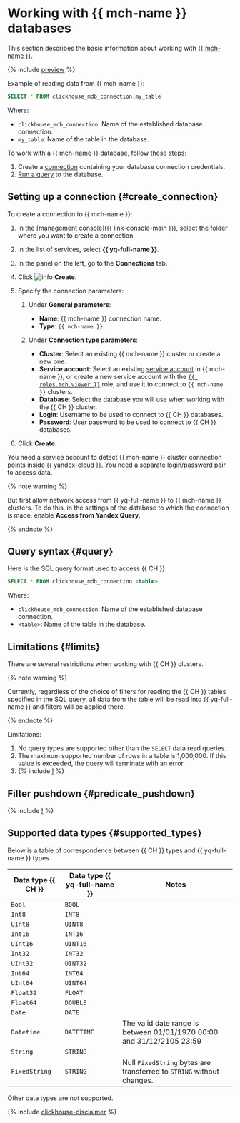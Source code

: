 # Working with {{ mch-name }} databases

This section describes the basic information about working with [{{ mch-name }}](https://cloud.yandex.ru/services/managed-clickhouse).

{% include [preview](../_includes/preview.md) %}

Example of reading data from {{ mch-name }}:

```sql
SELECT * FROM clickhouse_mdb_connection.my_table
```

Where:
* `clickhouse_mdb_connection`: Name of the established database connection.
* `my_table`: Name of the table in the database.


To work with a {{ mch-name }} database, follow these steps:
1. Create a [connection](../concepts/glossary.md#connection) containing your database connection credentials.
1. [Run a query](#query) to the database.

## Setting up a connection {#create_connection}

To create a connection to {{ mch-name }}:

1. In the [management console]({{ link-console-main }}), select the folder where you want to create a connection.
1. In the list of services, select **{{ yq-full-name }}**.
1. In the panel on the left, go to the **Connections** tab.
1. Click ![info](../../_assets/console-icons/plus.svg) **Create**.
1. Specify the connection parameters:

   1. Under **General parameters**:

      * **Name**: {{ mch-name }} connection name.
      * **Type**: `{{ mch-name }}`.
   1. Under **Connection type parameters**:
      * **Cluster**: Select an existing {{ mch-name }} cluster or create a new one.
      * **Service account**: Select an existing [service account](../../iam/concepts/users/service-accounts.md) in {{ mch-name }}, or create a new service account with the [`{{ roles.mch.viewer }}`](../../managed-clickhouse/security/index.md#mch-viewer) role, and use it to connect to `{{ mch-name }}` clusters.
      * **Database**: Select the database you will use when working with the {{ CH }} cluster.
      * **Login**: Username to be used to connect to {{ CH }} databases.
      * **Password**: User password to be used to connect to {{ CH }} databases.


1. Click **Create**.

You need a service account to detect {{ mch-name }} cluster connection points inside {{ yandex-cloud }}. You need a separate login/password pair to access data.

{% note warning %}

But first allow network access from {{ yq-full-name }} to {{ mch-name }} clusters. To do this, in the settings of the database to which the connection is made, enable **Access from Yandex Query**.

{% endnote %}


## Query syntax {#query}
Here is the SQL query format used to access {{ CH }}:

```sql
SELECT * FROM clickhouse_mdb_connection.<table>
```

Where:
* `clickhouse_mdb_connection`: Name of the established database connection.
* `<table>`: Name of the table in the database.

## Limitations {#limits}

There are several restrictions when working with {{ CH }} clusters.

{% note warning %}

Currently, regardless of the choice of filters for reading the {{ CH }} tables specified in the SQL query, all data from the table will be read into {{ yq-full-name }} and filters will be applied there.

{% endnote %}

Limitations:
1. No query types are supported other than the `SELECT` data read queries.
1. The maximum supported number of rows in a table is 1,000,000. If this value is exceeded, the query will terminate with an error.
1. {% include [!](_includes/datetime_limits.md) %}

## Filter pushdown {#predicate_pushdown}

{% include [!](_includes/predicate_pushdown.md) %}

## Supported data types {#supported_types}

Below is a table of correspondence between {{ CH }} types and {{ yq-full-name }} types.

| Data type {{ CH }} | Data type {{ yq-full-name }} | Notes |
|---|----|------|
| `Bool` | `BOOL` | |
| `Int8` | `INT8` | |
| `UInt8` | `UINT8` | |
| `Int16` | `INT16` | |
| `UInt16` | `UINT16` | |
| `Int32` | `INT32` | |
| `UInt32` | `UINT32` | |
| `Int64` | `INT64` | |
| `UInt64` | `UINT64` | |
| `Float32` | `FLOAT` | |
| `Float64` | `DOUBLE` | |
| `Date` | `DATE` | |
| `Datetime` | `DATETIME` | The valid date range is between 01/01/1970 00:00 and 31/12/2105 23:59 |
| `String` | `STRING` | |
| `FixedString` | `STRING` | Null `FixedString` bytes are transferred to `STRING` without changes. |

Other data types are not supported.

{% include [clickhouse-disclaimer](../../_includes/clickhouse-disclaimer.md) %}
